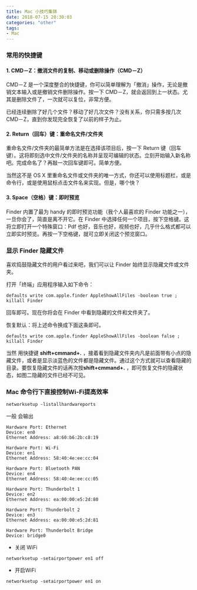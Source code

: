 ```yaml
---
title: Mac 小技巧集锦
date: 2018-07-15 20:30:03
categories: "other"
tags:
- Mac
---
```


### 常用的快捷键

#### 1. CMD－Z：撤消文件的复制、移动或删除操作（CMD－Z）

CMD－Z 是一个深度整合的快捷键，你可以简单理解为「撤消」操作，无论是撤销文本输入或是撤销文件删除操作。按一下 CMD－Z，就会返回到上一状态。尤其是删除文件了，一次就可以复位，非常方便。

已经连续删除了好几个文件？移动了好几次文件？没有关系，你只需多按几次 CMD－Z，直到你发现完全恢复了以前的样子为止。

#### 2. Return（回车）键：重命名文件/文件夹

重命名文件/文件夹的最简单方法是在选择该项目后，按一下 Return 键（回车键）。这将即刻选中文件/文件夹的名称并呈现可编辑的状态。立刻开始输入新名称吧。完成命名了？再敲一次回车键即可。简单方便。

当然这不是 OS X 里重命名文件或文件夹的唯一方式，你还可以使用标题栏，或是命令行，或是使用鼠标点击文件名来实现。但是，哪个快？

#### 3. Space（空格）键：即时预览

Finder 内置了最为 handy 的即时预览功能（我个人最喜欢的 Finder 功能之一），一旦你会了，简直是离不开它。在 Finder 中选择任何一个项目，按下空格键。这将立即打开一个特殊窗口：Pdf 也好，音乐也好，视频也好，几乎什么格式都可以立即实时预览。再按一下空格键，就可立即关闭这个预览窗口。

### 显示 Finder 隐藏文件

喜欢捣鼓隐藏文件的用户看过来吧，我们可以让 Finder 始终显示隐藏文件或文件夹。

打开「终端」应用程序输入如下命令：

```
defaults write com.apple.finder AppleShowAllFiles -boolean true ; killall Finder
```

回车即可。现在你将会在 Finder 中看到隐藏的文件和文件夹了。

恢复默认：将上述命令换成下面这条即可。

```
defaults write com.apple.finder AppleShowAllFiles -boolean false ; killall Finder
```

当然 用快捷键 **shift+cmmand+.** ，接着看到隐藏文件夹内凡是前面带有小点的隐藏文件，或者是显示淡蓝色的文件都是隐藏文件。通过这个方式就可以查看隐藏的目录。要恢复隐藏文件的话再次按**shift+cmmand+.** ，即可恢复文件的隐藏状态，如图二隐藏的文件已经不可见。

### Mac 命令行下直接控制Wi-Fi提高效率

```
networksetup -listallhardwareports
```

一般 会输出

```
Hardware Port: Ethernet
Device: en0
Ethernet Address: a8:60:b6:2b:c8:19

Hardware Port: Wi-Fi
Device: en1
Ethernet Address: 58:40:4e:ee:cc:04

Hardware Port: Bluetooth PAN
Device: en4
Ethernet Address: 58:40:4e:ee:cc:05

Hardware Port: Thunderbolt 1
Device: en2
Ethernet Address: ea:00:00:e5:2d:80

Hardware Port: Thunderbolt 2
Device: en3
Ethernet Address: ea:00:00:e5:2d:81

Hardware Port: Thunderbolt Bridge
Device: bridge0
```

- 关闭 WiFi 

```
networksetup -setairportpower en1 off
```

- 开启WiFi

```
networksetup -setairportpower en1 on
```

